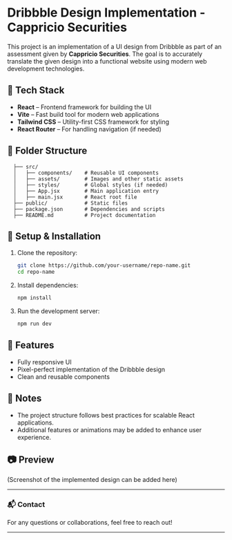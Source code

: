 # Dribbble Design Implementation - Cappricio Securities

This project is an implementation of a UI design from Dribbble as part of an assessment given by **Cappricio Securities**. The goal is to accurately translate the given design into a functional website using modern web development technologies.

## 🚀 Tech Stack
- **React** – Frontend framework for building the UI
- **Vite** – Fast build tool for modern web applications
- **Tailwind CSS** – Utility-first CSS framework for styling
- **React Router** – For handling navigation (if needed)

## 📂 Folder Structure
```
  ├── src/
  │   ├── components/    # Reusable UI components
  │   ├── assets/        # Images and other static assets
  │   ├── styles/        # Global styles (if needed)
  │   ├── App.jsx        # Main application entry
  │   ├── main.jsx       # React root file
  ├── public/            # Static files
  ├── package.json       # Dependencies and scripts
  ├── README.md          # Project documentation
```

## 🔧 Setup & Installation
1. Clone the repository:
   ```bash
   git clone https://github.com/your-username/repo-name.git
   cd repo-name
   ```
2. Install dependencies:
   ```bash
   npm install
   ```
3. Run the development server:
   ```bash
   npm run dev
   ```

## 📌 Features
- Fully responsive UI
- Pixel-perfect implementation of the Dribbble design
- Clean and reusable components

## 📝 Notes
- The project structure follows best practices for scalable React applications.
- Additional features or animations may be added to enhance user experience.

## 📷 Preview
(Screenshot of the implemented design can be added here)

---
### 📬 Contact
For any questions or collaborations, feel free to reach out!

---
